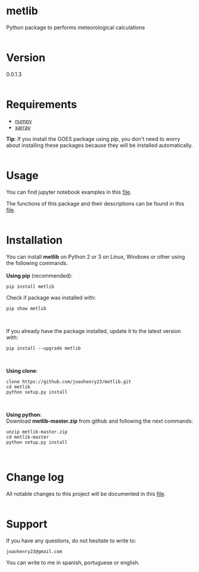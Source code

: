 # metlib
Python package to performs meteorological calculations
<br><br>

# Version
0.0.1.3
<br><br>

# Requirements
- [numpy](https://numpy.org/)
- [xarray](http://xarray.pydata.org/en/stable/)

**Tip**: If you install the GOES package using pip, you don't need to worry about installing these packages because they will be installed automatically.
<br><br>

# Usage
You can find jupyter notebook examples in this [file](https://github.com/joaohenry23/metlib/edit/master/examples/index.md).

The functions of this package and their descriptions can be found in this [file](https://github.com/joaohenry23/metlib/blob/master/examples/functions.md).
<br><br>

# Installation
You can install **metlib** on Python 2 or 3 on Linux, Windows or other using the following commands.
<br><br>
**Using pip** (recommended):
```
pip install metlib

```

Check if package was installed with:

```
pip show metlib
```
<br>

If you already have the package installed, update it to the latest version with:

```
pip install --upgrade metlib
```
<br>

**Using clone**:
```
clone https://github.com/joaohenry23/metlib.git
cd metlib
python setup.py install

```
<br>

**Using python**:\
Download **metlib-master.zip** from github and following the next commands:
```
unzip metlib-master.zip
cd metlib-master
python setup.py install

```
<br>

# Change log
All notable changes to this project will be documented in this [file](https://github.com/joaohenry23/metlib/blob/master/CHANGELOG.md).
<br><br>

# Support
If you have any questions, do not hesitate to write to:
```
joaohenry23@gmail.com

```
You can write to me in spanish, portuguese or english.



